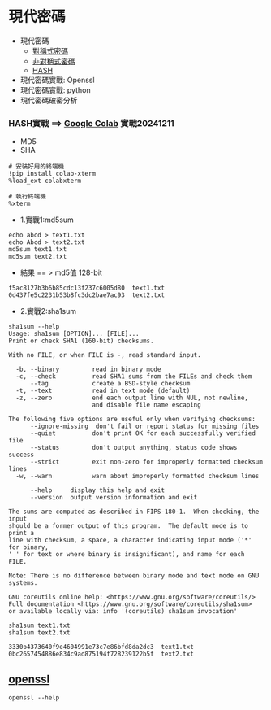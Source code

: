 # 現代密碼
- 現代密碼
  - [對稱式密碼](SCrypto.md)
  - [非對稱式密碼](ASCrypto.md)
  - [HASH](HASH.md)  
- 現代密碼實戰: Openssl
- 現代密碼實戰: python
- 現代密碼破密分析

### HASH實戰 ==> [Google Colab](https://www.bing.com/ck/a?!&&p=df35b712f5207f6766574b2326de495a456593721e468c9694e5e581bcd4c1eeJmltdHM9MTczMzk2MTYwMA&ptn=3&ver=2&hsh=4&fclid=344f7df4-2fec-6017-0edf-69fe2e40610b&psq=google+colab&u=a1aHR0cHM6Ly9jb2xhYi5yZXNlYXJjaC5nb29nbGUuY29tLw&ntb=1) 實戰20241211
- MD5
- SHA
```
# 安裝好用的終端機
!pip install colab-xterm
%load_ext colabxterm

# 執行終端機
%xterm
```
- 1.實戰1:md5sum
```
echo abcd > text1.txt
echo Abcd > text2.txt
md5sum text1.txt
md5sum text2.txt
```
- 結果 == > md5值 128-bit
```
f5ac8127b3b6b85cdc13f237c6005d80  text1.txt
0d437fe5c2231b53b8fc3dc2bae7ac93  text2.txt
```
- 2.實戰2:sha1sum
```
sha1sum --help
Usage: sha1sum [OPTION]... [FILE]...
Print or check SHA1 (160-bit) checksums.

With no FILE, or when FILE is -, read standard input.

  -b, --binary         read in binary mode
  -c, --check          read SHA1 sums from the FILEs and check them
      --tag            create a BSD-style checksum
  -t, --text           read in text mode (default)
  -z, --zero           end each output line with NUL, not newline,
                       and disable file name escaping

The following five options are useful only when verifying checksums:
      --ignore-missing  don't fail or report status for missing files
      --quiet          don't print OK for each successfully verified file
      --status         don't output anything, status code shows success
      --strict         exit non-zero for improperly formatted checksum lines
  -w, --warn           warn about improperly formatted checksum lines

      --help     display this help and exit
      --version  output version information and exit

The sums are computed as described in FIPS-180-1.  When checking, the input
should be a former output of this program.  The default mode is to print a
line with checksum, a space, a character indicating input mode ('*' for binary,
' ' for text or where binary is insignificant), and name for each FILE.

Note: There is no difference between binary mode and text mode on GNU systems.

GNU coreutils online help: <https://www.gnu.org/software/coreutils/>
Full documentation <https://www.gnu.org/software/coreutils/sha1sum>
or available locally via: info '(coreutils) sha1sum invocation'
```
```
sha1sum text1.txt
sha1sum text2.txt
```
```
3330b4373640f9e4604991e73c7e86bfd8da2dc3  text1.txt
0bc2657454886e834c9ad875194f728239122b5f  text2.txt
```

## [openssl](openssl.md)
```
openssl --help
```
